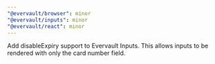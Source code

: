 ```yaml
---
"@evervault/browser": minor
"@evervault/inputs": minor
"@evervault/react": minor
---
```


Add disableExpiry support to Evervault Inputs. This allows inputs to be rendered with only the card number field.
